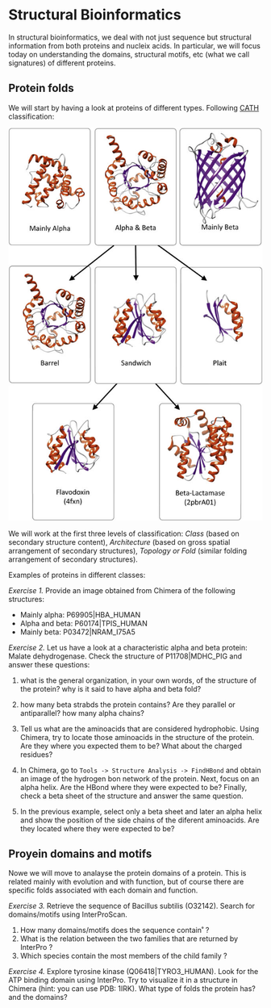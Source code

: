 # Structural Bioinformatics

In structural bioinformatics, we deal with not just sequence but structural information from both proteins and nucleix acids. In particular, we will focus today on understanding the domains, structural motifs, etc (what we call signatures) of different proteins.

## Protein folds

We will start by having a look at proteins of different types. Following [CATH](http://dx.doi.org/10.1016/j.biochi.2015.08.004) classification:

![alt text](figs/CATH.jpg)

We will work at the first three levels of classification: *Class* (based on secondary structure content), *Architecture* (based on gross spatial arrangement of secondary structures), *Topology or Fold* (similar folding arrangement of secondary structures).

Examples of proteins in different classes:

*Exercise 1.* Provide an image obtained from Chimera of the following structures:

* Mainly alpha: P69905|HBA_HUMAN
* Alpha and beta: P60174|TPIS_HUMAN
* Mainly beta: P03472|NRAM_I75A5

*Exercise 2.* Let us have a look at a characteristic alpha and beta protein: Malate dehydrogenase. Check the structure of P11708|MDHC_PIG and answer these questions:

1. what is the general organization, in your own words, of the structure of the protein? why is it said to have alpha and beta fold?

2. how many beta strabds the protein contains? Are they parallel or antiparallel? how many alpha chains?

3. Tell us what are the aminoacids that are considered hydrophobic. Using Chimera, try to locate those aminoacids in the structure of the protein. Are they where you expected them to be? What about the charged residues?

4. In Chimera, go to `Tools -> Structure Analysis -> FindHBond` and obtain an image of the hydrogen bon network of the protein. Next, focus on an alpha helix. Are the HBond where they were expected to be? Finally, check a beta sheet of the structure and answer the same question.

5. In the previous example, select only a beta sheet and later an alpha helix and show the position of the side chains of the diferent aminoacids. Are they located where they were expected to be?

## Proyein domains and motifs

Nowe we will move to analayse the protein domains of a protein. This is related mainly with evolution and with function, but of course there are specific folds associated with each domain and function.

*Exercise 3.* Retrieve the sequence of Bacillus subtilis (O32142). Search for domains/motifs using InterProScan.
1. How many domains/motifs does the sequence contain˚ ?
2. What is the relation between the two families that are returned by InterPro ?
3. Which species contain the most members of the child family ?

*Exercise 4.* Explore tyrosine kinase (Q06418|TYRO3_HUMAN). Look for the ATP binding domain using InterPro. Try to visualize it in a structure in Chimera (hint: you can use PDB: 1IRK). What type of folds the protein has? and the domains?
